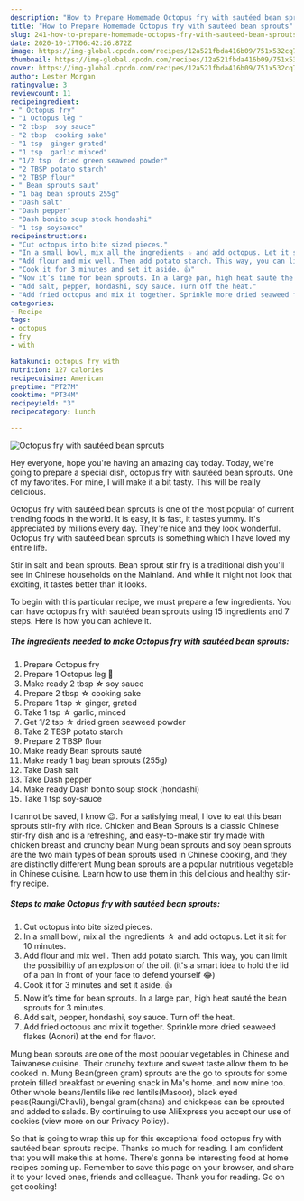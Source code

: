 ```yaml
---
description: "How to Prepare Homemade Octopus fry with sautéed bean sprouts"
title: "How to Prepare Homemade Octopus fry with sautéed bean sprouts"
slug: 241-how-to-prepare-homemade-octopus-fry-with-sauteed-bean-sprouts
date: 2020-10-17T06:42:26.872Z
image: https://img-global.cpcdn.com/recipes/12a521fbda416b09/751x532cq70/octopus-fry-with-sauteed-bean-sprouts-recipe-main-photo.jpg
thumbnail: https://img-global.cpcdn.com/recipes/12a521fbda416b09/751x532cq70/octopus-fry-with-sauteed-bean-sprouts-recipe-main-photo.jpg
cover: https://img-global.cpcdn.com/recipes/12a521fbda416b09/751x532cq70/octopus-fry-with-sauteed-bean-sprouts-recipe-main-photo.jpg
author: Lester Morgan
ratingvalue: 3
reviewcount: 11
recipeingredient:
- " Octopus fry"
- "1 Octopus leg "
- "2 tbsp  soy sauce"
- "2 tbsp  cooking sake"
- "1 tsp  ginger grated"
- "1 tsp  garlic minced"
- "1/2 tsp  dried green seaweed powder"
- "2 TBSP potato starch"
- "2 TBSP flour"
- " Bean sprouts saut"
- "1 bag bean sprouts 255g"
- "Dash salt"
- "Dash pepper"
- "Dash bonito soup stock hondashi"
- "1 tsp soysauce"
recipeinstructions:
- "Cut octopus into bite sized pieces."
- "In a small bowl, mix all the ingredients ☆ and add octopus. Let it sit for 10 minutes."
- "Add flour and mix well. Then add potato starch. This way, you can limit the possibility of an explosion of the oil. (it&#39;s a smart idea to hold the lid of a pan in front of your face to defend yourself 😂)"
- "Cook it for 3 minutes and set it aside. 👍"
- "Now it’s time for bean sprouts. In a large pan, high heat sauté the bean sprouts for 3 minutes."
- "Add salt, pepper, hondashi, soy sauce. Turn off the heat."
- "Add fried octopus and mix it together. Sprinkle more dried seaweed flakes (Aonori) at the end for flavor."
categories:
- Recipe
tags:
- octopus
- fry
- with

katakunci: octopus fry with 
nutrition: 127 calories
recipecuisine: American
preptime: "PT27M"
cooktime: "PT34M"
recipeyield: "3"
recipecategory: Lunch

---
```



![Octopus fry with sautéed bean sprouts](https://img-global.cpcdn.com/recipes/12a521fbda416b09/751x532cq70/octopus-fry-with-sauteed-bean-sprouts-recipe-main-photo.jpg)

Hey everyone, hope you're having an amazing day today. Today, we're going to prepare a special dish, octopus fry with sautéed bean sprouts. One of my favorites. For mine, I will make it a bit tasty. This will be really delicious.

Octopus fry with sautéed bean sprouts is one of the most popular of current trending foods in the world. It is easy, it is fast, it tastes yummy. It's appreciated by millions every day. They're nice and they look wonderful. Octopus fry with sautéed bean sprouts is something which I have loved my entire life.

Stir in salt and bean sprouts. Bean sprout stir fry is a traditional dish you&#39;ll see in Chinese households on the Mainland. And while it might not look that exciting, it tastes better than it looks.


To begin with this particular recipe, we must prepare a few ingredients. You can have octopus fry with sautéed bean sprouts using 15 ingredients and 7 steps. Here is how you can achieve it.

<!--inarticleads1-->

##### The ingredients needed to make Octopus fry with sautéed bean sprouts:

1. Prepare  Octopus fry
1. Prepare 1 Octopus leg 🐙
1. Make ready 2 tbsp ☆ soy sauce
1. Prepare 2 tbsp ☆ cooking sake
1. Prepare 1 tsp ☆ ginger, grated
1. Take 1 tsp ☆ garlic, minced
1. Get 1/2 tsp ☆ dried green seaweed powder
1. Take 2 TBSP potato starch
1. Prepare 2 TBSP flour
1. Make ready  Bean sprouts sauté
1. Make ready 1 bag bean sprouts (255g)
1. Take Dash salt
1. Take Dash pepper
1. Make ready Dash bonito soup stock (hondashi)
1. Take 1 tsp soy-sauce


I cannot be saved, I know 😉. For a satisfying meal, I love to eat this bean sprouts stir-fry with rice. Chicken and Bean Sprouts is a classic Chinese stir-fry dish and is a refreshing, and easy-to-make stir fry made with chicken breast and crunchy bean Mung bean sprouts and soy bean sprouts are the two main types of bean sprouts used in Chinese cooking, and they are distinctly different Mung bean sprouts are a popular nutritious vegetable in Chinese cuisine. Learn how to use them in this delicious and healthy stir-fry recipe. 

<!--inarticleads2-->

##### Steps to make Octopus fry with sautéed bean sprouts:

1. Cut octopus into bite sized pieces.
1. In a small bowl, mix all the ingredients ☆ and add octopus. Let it sit for 10 minutes.
1. Add flour and mix well. Then add potato starch. This way, you can limit the possibility of an explosion of the oil. (it&#39;s a smart idea to hold the lid of a pan in front of your face to defend yourself 😂)
1. Cook it for 3 minutes and set it aside. 👍
1. Now it’s time for bean sprouts. In a large pan, high heat sauté the bean sprouts for 3 minutes.
1. Add salt, pepper, hondashi, soy sauce. Turn off the heat.
1. Add fried octopus and mix it together. Sprinkle more dried seaweed flakes (Aonori) at the end for flavor.


Mung bean sprouts are one of the most popular vegetables in Chinese and Taiwanese cuisine. Their crunchy texture and sweet taste allow them to be cooked in. Mung Bean(green gram) sprouts are the go to sprouts for some protein filled breakfast or evening snack in Ma&#39;s home. and now mine too. Other whole beans/lentils like red lentils(Masoor), black eyed peas(Raungi/Chavli), bengal gram(chana) and chickpeas can be sprouted and added to salads. By continuing to use AliExpress you accept our use of cookies (view more on our Privacy Policy). 

So that is going to wrap this up for this exceptional food octopus fry with sautéed bean sprouts recipe. Thanks so much for reading. I am confident that you will make this at home. There's gonna be interesting food at home recipes coming up. Remember to save this page on your browser, and share it to your loved ones, friends and colleague. Thank you for reading. Go on get cooking!
